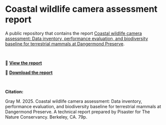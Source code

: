 # Coastal wildlife camera assessment report

A public repository that contains the report [Coastal wildlife camera assessment: Data inventory, performance evaluation, and biodiversity baseline for terrestrial mammals at Dangermond Preserve](docs/index.html).

<br>

🔗  [**View the report**](docs/index.html)

📄  [**Download the report**](CoastalWildlifeCameras_Pisaster_2025-09-17.pdf) 

<br>

**Citation:**

Gray M. 2025. Coastal wildlife camera assessment: Data inventory, performance evaluation, and biodiversity baseline for terrestrial mammals at Dangermond Preserve. A technical report prepared by Pisaster for The Nature Conservancy. Berkeley, CA. 79p.

